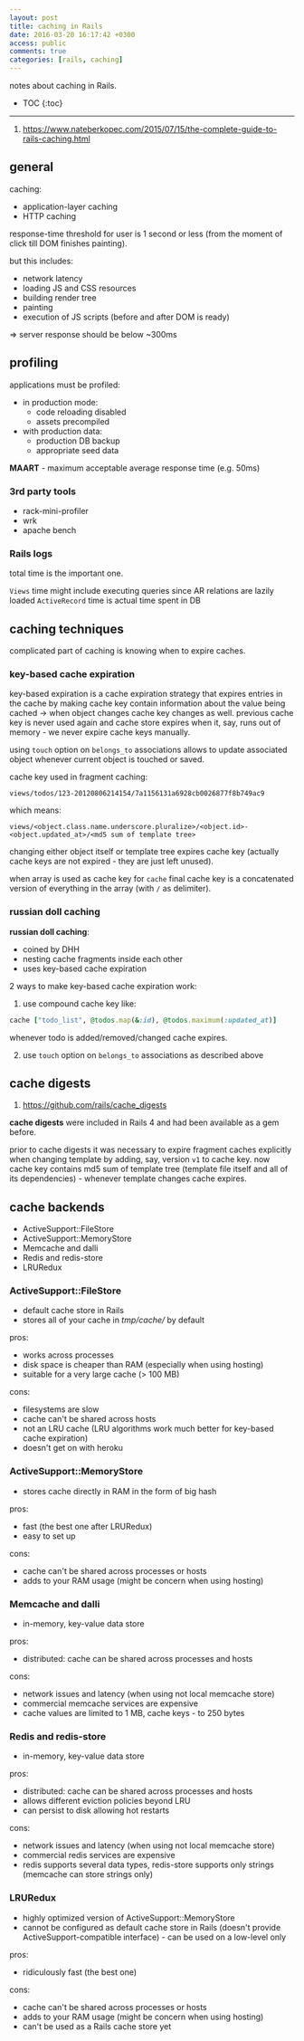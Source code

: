 ```yaml
---
layout: post
title: caching in Rails
date: 2016-03-20 16:17:42 +0300
access: public
comments: true
categories: [rails, caching]
---
```


notes about caching in Rails.

<!-- more -->

<!-- prettier-ignore -->
* TOC
{:toc}
<hr>

1. <https://www.nateberkopec.com/2015/07/15/the-complete-guide-to-rails-caching.html>

general
-------

caching:

- application-layer caching
- HTTP caching

response-time threshold for user is 1 second or less
(from the moment of click till DOM finishes painting).

but this includes:

- network latency
- loading JS and CSS resources
- building render tree
- painting
- execution of JS scripts (before and after DOM is ready)

=> server response should be below ~300ms

profiling
---------

applications must be profiled:

- in production mode:
  - code reloading disabled
  - assets precompiled
- with production data:
  - production DB backup
  - appropriate seed data

**MAART** - maximum acceptable average response time (e.g. 50ms)

### 3rd party tools

- rack-mini-profiler
- wrk
- apache bench

### Rails logs

total time is the important one.

`Views` time might include executing queries since AR relations are lazily loaded
`ActiveRecord` time is actual time spent in DB

caching techniques
------------------

complicated part of caching is knowing when to expire caches.

### key-based cache expiration

key-based expiration is a cache expiration strategy that expires entries
in the cache by making cache key contain information about the value
being cached -> when object changes cache key changes as well.
previous cache key is never used again and cache store expires when it, say,
runs out of memory - we never expire cache keys manually.

using `touch` option on `belongs_to` associations allows to update
associated object whenever current object is touched or saved.

cache key used in fragment caching:

`views/todos/123-20120806214154/7a1156131a6928cb0026877f8b749ac9`

which means:

`views/<object.class.name.underscore.pluralize>/<object.id>-<object.updated_at>/<md5 sum of template tree>`

changing either object itself or template tree expires cache key
(actually cache keys are not expired - they are just left unused).

when array is used as cache key for `cache` final cache key is a
concatenated version of everything in the array (with `/` as delimiter).

### russian doll caching

**russian doll caching**:

- coined by DHH
- nesting cache fragments inside each other
- uses key-based cache expiration

2 ways to make key-based cache expiration work:

1. use compound cache key like:

```ruby
cache ["todo_list", @todos.map(&:id), @todos.maximum(:updated_at)]
```

whenever todo is added/removed/changed cache expires.

2. use `touch` option on `belongs_to` associations as described above

cache digests
-------------

1. <https://github.com/rails/cache_digests>

**cache digests** were included in Rails 4 and had been available as a gem before.

prior to cache digests it was necessary to expire fragment caches explicitly
when changing template by adding, say, version `v1` to cache key.
now cache key contains md5 sum of template tree (template file itself and
all of its dependencies) - whenever template changes cache expires.

cache backends
--------------

- ActiveSupport::FileStore
- ActiveSupport::MemoryStore
- Memcache and dalli
- Redis and redis-store
- LRURedux

### ActiveSupport::FileStore

- default cache store in Rails
- stores all of your cache in _tmp/cache/_ by default

pros:

+ works across processes
+ disk space is cheaper than RAM (especially when using hosting)
+ suitable for a very large cache (> 100 MB)

cons:

- filesystems are slow
- cache can't be shared across hosts
- not an LRU cache (LRU algorithms work much better for key-based cache expiration)
- doesn't get on with heroku

### ActiveSupport::MemoryStore

- stores cache directly in RAM in the form of big hash

pros:

+ fast (the best one after LRURedux)
+ easy to set up

cons:

- cache can't be shared across processes or hosts
- adds to your RAM usage (might be concern when using hosting)

### Memcache and dalli

- in-memory, key-value data store

pros:

+ distributed: cache can be shared across processes and hosts

cons:

- network issues and latency (when using not local memcache store)
- commercial memcache services are expensive
- cache values are limited to 1 MB, cache keys - to 250 bytes

### Redis and redis-store

- in-memory, key-value data store

pros:

+ distributed: cache can be shared across processes and hosts
+ allows different eviction policies beyond LRU
+ can persist to disk allowing hot restarts

cons:

- network issues and latency (when using not local memcache store)
- commercial redis services are expensive
- redis supports several data types, redis-store supports only strings
  (memcache can store strings only)

### LRURedux

- highly optimized version of ActiveSupport::MemoryStore
- cannot be configured as default cache store in Rails
  (doesn't provide ActiveSupport-compatible interface) - can be used
  on a low-level only

pros:

+ ridiculously fast (the best one)

cons:

- cache can't be shared across processes or hosts
- adds to your RAM usage (might be concern when using hosting)
- can't be used as a Rails cache store yet
